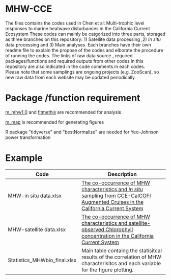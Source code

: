 # MHW-CCE
The files contains the codes used in Chen et al: Multi-trophic level responses to marine heatwave disturbances in the California Current Ecosystem
These codes can mainly be catgorized into three parts, storaged as three branches on this repository: 1) Satellite data processing ,2) _In situ_ data processing and 3) Main analyses. Each branches have their own readme file to explain the propose of the codes and elborate the procedure of running the codes. The links of raw data source , required packages/functions and required outputs from other codes in this repository are also indicated in the code comments in each codes.   
Please note that some samplings are ongoing projects (e.g. ZooScan), so new raw data from each website may be updated periodically.

# Package /function requirement
[m_mhw1.0](https://github.com/ZijieZhaoMMHW/m_mhw1.0?tab=readme-ov-file) and [fitmethis](https://github.com/quitadal/EPINETLAB/blob/master/EPINETLAB/fitmethis.m) are recommended for analysis

[m_map](https://www.eoas.ubc.ca/~rich/map.html) is recommended for generating figures


R package "tidyverse" and "bestNormalize" are needed for Yeo-Johnson power transformation

# Example
|Code|Description|
|------|------|
|MHW-in situ data.xlsx| [The co-occurrence of MHW characteristics and *in situ* sampling from CCE-CalCOFI Augmented Cruises in the California Current System](https://doi.org/10.6073/pasta/be6d2547424b1f9a6da933392b3c3979)|
|MHW-satellite data.xlsx|[The co-occurrence of MHW characteristics and satellite-observed Chlorophyll concentration in the California Current System](https://doi.org/10.6073/pasta/537aae78a89c161ffdf3d84c50e88156)|
|Statistics_MHWbio_final.xlsx|Main table containg the statisitcal results of the correlation of MHW characterisitcs and each variable for the figure plotting.

